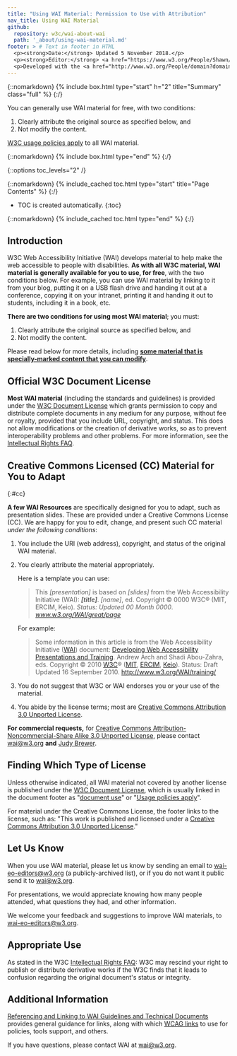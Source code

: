 ```yaml
---
title: "Using WAI Material: Permission to Use with Attribution"
nav_title: Using WAI Material
github:
  repository: w3c/wai-about-wai
  path: '_about/using-wai-material.md'
footer: > # Text in footer in HTML
  <p><strong>Date:</strong> Updated 5 November 2018.</p>
  <p><strong>Editor:</strong> <a href="https://www.w3.org/People/Shawn/">Shawn Lawton Henry</a>.</p>
  <p>Developed with the <a href="http://www.w3.org/People/domain?domain=Web+Accessibility+Initiative">WAI staff</a> and <a href="https://www.w3.org/People/functions/comm">W3C Communications staff</a>..</p>
---
```


{::nomarkdown}
{% include box.html type="start" h="2" title="Summary" class="full" %}
{:/}

You can generally use WAI material for free, with two conditions:
1.  Clearly attribute the original source as specified below, and
2.  Not modify the content.

[W3C usage policies apply](https://www.w3.org/Consortium/Legal/ipr-notice) to all WAI material.

{::nomarkdown}
{% include box.html type="end" %}
{:/}


{::options toc_levels="2" /}

{::nomarkdown}
{% include_cached toc.html type="start" title="Page Contents" %}
{:/}

-   TOC is created automatically.
{:toc}

{::nomarkdown}
{% include_cached toc.html type="end" %}
{:/}


## Introduction

W3C Web Accessibility Initiative (WAI) develops material to help make the web accessible to people with disabilities. **As with all W3C material, WAI material is generally available for you to use, for free**, with the two conditions below. For example, you can use WAI material by linking to it from your blog, putting it on a USB flash drive and handing it out at a conference, copying it on your intranet, printing it and handing it out to students, including it in a book, etc.

**There are two conditions for using most WAI material**; you must:

1.  Clearly attribute the original source as specified below, and
2.  Not modify the content.

Please read below for more details, including [**some material that is specially-marked content that you can modify**](#cc).

## Official W3C Document License

**Most WAI material** (including the standards and guidelines) is provided under the [W3C Document License](http://www.w3.org/Consortium/Legal/2002/copyright-documents-20021231) which grants permission to copy and distribute complete documents in any medium for any purpose, without fee or royalty, provided that you include URL, copyright, and status. This does not allow modifications or the creation of derivative works, so as to prevent interoperability problems and other problems. For more information, see the [Intellectual Rights FAQ](http://www.w3.org/Consortium/Legal/IPR-FAQ-20000620).

## Creative Commons Licensed (CC) Material for You to Adapt
{:#cc}

**A few WAI Resources** are specifically designed for you to adapt, such as presentation slides. These are provided under a Creative Commons License (CC). We are happy for you to edit, change, and present such CC material *under the following conditions*:

1.  You include the URI (web address), copyright, and status of the original WAI material.
2.  You clearly attribute the material appropriately.<br>
    
    Here is a template you can use:<br>

    > This *\[presentation\]* is based on *\[slides\]* from the Web
    > Accessibility Initiative (WAI): ***\[title\]***. *\[name\]*, ed.
    > Copyright © 0000 W3C® (MIT, ERCIM, Keio). *Status: Updated 00
    > Month 0000*. *www.w3.org/WAI/great/page*

    For example:

    > Some information in this article is from the Web Accessibility
    > Initiative ([WAI](http://www.w3.org/WAI/)) document: [Developing
    > Web Accessibility Presentations and
    > Training](http://www.w3.org/WAI/training/). Andrew Arch and Shadi
    > Abou-Zahra, eds. Copyright © 2010 [W3C](http://www.w3.org/)®
    > ([MIT](http://www.csail.mit.edu/), [ERCIM](http://www.ercim.eu/),
    > [Keio](http://www.keio.ac.jp/)). Status: Draft Updated 16
    > September 2010. <http://www.w3.org/WAI/training/>

3.  You do not suggest that W3C or WAI endorses you or your use of the material.
4.  You abide by the license terms; most are [Creative Commons Attribution 3.0 Unported License](http://creativecommons.org/licenses/by/3.0/).

**For commercial requests,** for [Creative Commons Attribution-Noncommercial-Share Alike 3.0 Unported License](http://creativecommons.org/licenses/by-nc-sa/3.0/), please contact <wai@w3.org> **and** [Judy Brewer](http://www.w3.org/People/Brewer/).

## Finding Which Type of License

Unless otherwise indicated, all WAI material not covered by another license is published under the [W3C Document License](http://www.w3.org/Consortium/Legal/2002/copyright-documents-20021231), which is usually linked in the document footer as "[document use](http://www.w3.org/Consortium/Legal/2002/copyright-documents-20021231)" or "[Usage policies apply](http://www.w3.org/Consortium/Legal/2002/ipr-notice-20021231)".

For material under the Creative Commons License, the footer links to the license, such as: "This work is published and licensed under a [Creative Commons Attribution 3.0 Unported License](http://creativecommons.org/licenses/by/3.0/)."

## Let Us Know

When you use WAI material, please let us know by sending an email to <wai-eo-editors@w3.org> (a publicly-archived list), or if you do not want it public send it to <wai@w3.org>.

For presentations, we would appreciate knowing how many people attended, what questions they had, and other information.

We welcome your feedback and suggestions to improve WAI materials, to <wai-eo-editors@w3.org>.

## Appropriate Use

As stated in the W3C [Intellectual Rights FAQ](http://www.w3.org/Consortium/Legal/IPR-FAQ-20000620#annotate): W3C may rescind your right to publish or distribute derivative works if the W3C finds that it leads to confusion regarding the original document's status or integrity.

## Additional Information

[Referencing and Linking to WAI Guidelines and Technical Documents](http://www.w3.org/WAI/intro/linking.html) provides general guidance for links, along with which [WCAG links](http://www.w3.org/WAI/intro/linking.html#wcag) to use for policies, tools support, and others.

If you have questions, please contact WAI at <wai@w3.org>.

